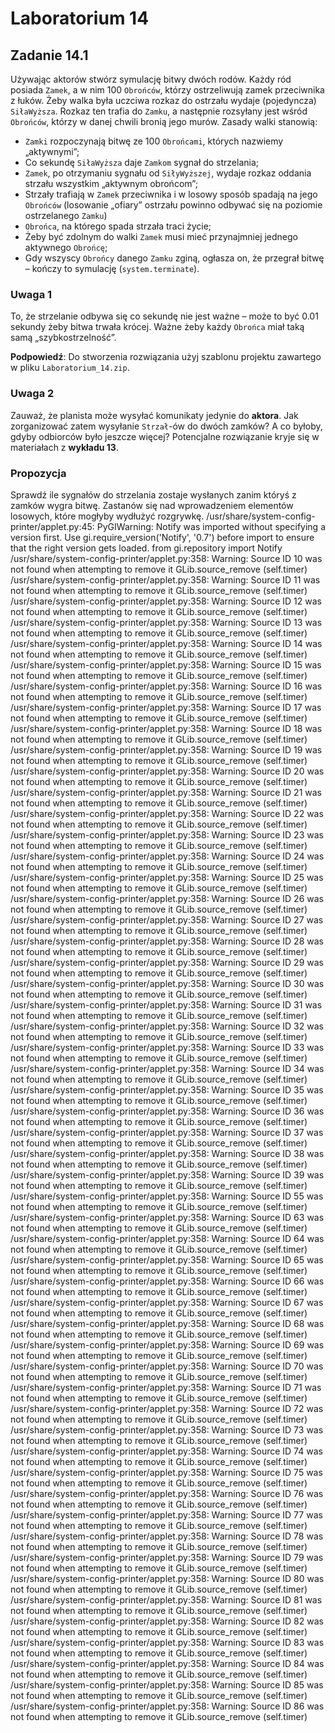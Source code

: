 # Laboratorium 14

## Zadanie 14.1

Używając aktorów stwórz symulację bitwy dwóch rodów. Każdy ród posiada `Zamek`, a w nim 100 `Obrońców`, którzy ostrzeliwują zamek przeciwnika z łuków. Żeby walka była uczciwa rozkaz do ostrzału wydaje (pojedyncza) `SiłaWyższa`. Rozkaz ten trafia do `Zamku`, a następnie rozsyłany jest wśród `Obrońców`, którzy w danej chwili bronią jego murów. Zasady walki stanowią:

- `Zamki` rozpoczynają bitwę ze 100 `Obrońcami`, których nazwiemy „aktywnymi”;
- Co sekundę `SiłaWyższa` daje `Zamkom` sygnał do strzelania;
- `Zamek`, po otrzymaniu sygnału od `SiłyWyższej`, wydaje rozkaz oddania strzału wszystkim „aktywnym obrońcom”;
- Strzały trafiają w `Zamek` przeciwnika i w losowy sposób spadają na jego `Obrońców` (losowanie „ofiary” ostrzału powinno odbywać się na poziomie ostrzelanego `Zamku`)
- `Obrońca`, na którego spada strzała traci życie;
- Żeby być zdolnym do walki `Zamek` musi mieć przynajmniej jednego aktywnego `Obrońcę`;
- Gdy wszyscy `Obrońcy` danego `Zamku` zginą, ogłasza on, że przegrał bitwę – kończy to symulację (`system.terminate`).

### Uwaga 1

To, że strzelanie odbywa się co sekundę nie jest ważne – może to być 0.01 sekundy żeby bitwa trwała krócej. Ważne żeby każdy `Obrońca` miał taką samą „szybkostrzelność”.

__Podpowiedź__: Do stworzenia rozwiązania użyj szablonu projektu zawartego w pliku `Laboratorium_14.zip`.

### Uwaga 2

Zauważ, że planista może wysyłać komunikaty jedynie do __aktora__. Jak zorganizować zatem wysyłanie `Strzał`-ów do dwóch zamków? A co byłoby, gdyby odbiorców było jeszcze więcej? Potencjalne rozwiązanie kryje się w materiałach z __wykładu 13__.

### Propozycja

Sprawdź ile sygnałów do strzelania zostaje wysłanych zanim któryś z zamków wygra bitwę. Zastanów się nad wprowadzeniem elementów losowych, które mogłyby wydłużyć rozgrywkę.
                                                                                                                                                                                                                                                                                                                                                                                                                                                                                                                                                                                                                                                                                                                                                                                                                                                                                                                                                                                                                                                                                                                                                                                                                                                                                                                                                                                                                                                                                                                                                                                                                                                                                                                                                                                                                                                                                                                                                                                                                                                                                                                                                                                                                                                                                                                                                                                                                                                                                                                                                                                                                                                                                                                                                                                                                                                                                                                                                                                                                                                                                                                                                                                                                                                                                                                                                                                                                                                                                                                                                                                                                                                                                                                                                                                                                                          /usr/share/system-config-printer/applet.py:45: PyGIWarning: Notify was imported without specifying a version first. Use gi.require_version('Notify', '0.7') before import to ensure that the right version gets loaded.
  from gi.repository import Notify
/usr/share/system-config-printer/applet.py:358: Warning: Source ID 10 was not found when attempting to remove it
  GLib.source_remove (self.timer)
/usr/share/system-config-printer/applet.py:358: Warning: Source ID 11 was not found when attempting to remove it
  GLib.source_remove (self.timer)
/usr/share/system-config-printer/applet.py:358: Warning: Source ID 12 was not found when attempting to remove it
  GLib.source_remove (self.timer)
/usr/share/system-config-printer/applet.py:358: Warning: Source ID 13 was not found when attempting to remove it
  GLib.source_remove (self.timer)
/usr/share/system-config-printer/applet.py:358: Warning: Source ID 14 was not found when attempting to remove it
  GLib.source_remove (self.timer)
/usr/share/system-config-printer/applet.py:358: Warning: Source ID 15 was not found when attempting to remove it
  GLib.source_remove (self.timer)
/usr/share/system-config-printer/applet.py:358: Warning: Source ID 16 was not found when attempting to remove it
  GLib.source_remove (self.timer)
/usr/share/system-config-printer/applet.py:358: Warning: Source ID 17 was not found when attempting to remove it
  GLib.source_remove (self.timer)
/usr/share/system-config-printer/applet.py:358: Warning: Source ID 18 was not found when attempting to remove it
  GLib.source_remove (self.timer)
/usr/share/system-config-printer/applet.py:358: Warning: Source ID 19 was not found when attempting to remove it
  GLib.source_remove (self.timer)
/usr/share/system-config-printer/applet.py:358: Warning: Source ID 20 was not found when attempting to remove it
  GLib.source_remove (self.timer)
/usr/share/system-config-printer/applet.py:358: Warning: Source ID 21 was not found when attempting to remove it
  GLib.source_remove (self.timer)
/usr/share/system-config-printer/applet.py:358: Warning: Source ID 22 was not found when attempting to remove it
  GLib.source_remove (self.timer)
/usr/share/system-config-printer/applet.py:358: Warning: Source ID 23 was not found when attempting to remove it
  GLib.source_remove (self.timer)
/usr/share/system-config-printer/applet.py:358: Warning: Source ID 24 was not found when attempting to remove it
  GLib.source_remove (self.timer)
/usr/share/system-config-printer/applet.py:358: Warning: Source ID 25 was not found when attempting to remove it
  GLib.source_remove (self.timer)
/usr/share/system-config-printer/applet.py:358: Warning: Source ID 26 was not found when attempting to remove it
  GLib.source_remove (self.timer)
/usr/share/system-config-printer/applet.py:358: Warning: Source ID 27 was not found when attempting to remove it
  GLib.source_remove (self.timer)
/usr/share/system-config-printer/applet.py:358: Warning: Source ID 28 was not found when attempting to remove it
  GLib.source_remove (self.timer)
/usr/share/system-config-printer/applet.py:358: Warning: Source ID 29 was not found when attempting to remove it
  GLib.source_remove (self.timer)
/usr/share/system-config-printer/applet.py:358: Warning: Source ID 30 was not found when attempting to remove it
  GLib.source_remove (self.timer)
/usr/share/system-config-printer/applet.py:358: Warning: Source ID 31 was not found when attempting to remove it
  GLib.source_remove (self.timer)
/usr/share/system-config-printer/applet.py:358: Warning: Source ID 32 was not found when attempting to remove it
  GLib.source_remove (self.timer)
/usr/share/system-config-printer/applet.py:358: Warning: Source ID 33 was not found when attempting to remove it
  GLib.source_remove (self.timer)
/usr/share/system-config-printer/applet.py:358: Warning: Source ID 34 was not found when attempting to remove it
  GLib.source_remove (self.timer)
/usr/share/system-config-printer/applet.py:358: Warning: Source ID 35 was not found when attempting to remove it
  GLib.source_remove (self.timer)
/usr/share/system-config-printer/applet.py:358: Warning: Source ID 36 was not found when attempting to remove it
  GLib.source_remove (self.timer)
/usr/share/system-config-printer/applet.py:358: Warning: Source ID 37 was not found when attempting to remove it
  GLib.source_remove (self.timer)
/usr/share/system-config-printer/applet.py:358: Warning: Source ID 38 was not found when attempting to remove it
  GLib.source_remove (self.timer)
/usr/share/system-config-printer/applet.py:358: Warning: Source ID 39 was not found when attempting to remove it
  GLib.source_remove (self.timer)
/usr/share/system-config-printer/applet.py:358: Warning: Source ID 55 was not found when attempting to remove it
  GLib.source_remove (self.timer)
/usr/share/system-config-printer/applet.py:358: Warning: Source ID 63 was not found when attempting to remove it
  GLib.source_remove (self.timer)
/usr/share/system-config-printer/applet.py:358: Warning: Source ID 64 was not found when attempting to remove it
  GLib.source_remove (self.timer)
/usr/share/system-config-printer/applet.py:358: Warning: Source ID 65 was not found when attempting to remove it
  GLib.source_remove (self.timer)
/usr/share/system-config-printer/applet.py:358: Warning: Source ID 66 was not found when attempting to remove it
  GLib.source_remove (self.timer)
/usr/share/system-config-printer/applet.py:358: Warning: Source ID 67 was not found when attempting to remove it
  GLib.source_remove (self.timer)
/usr/share/system-config-printer/applet.py:358: Warning: Source ID 68 was not found when attempting to remove it
  GLib.source_remove (self.timer)
/usr/share/system-config-printer/applet.py:358: Warning: Source ID 69 was not found when attempting to remove it
  GLib.source_remove (self.timer)
/usr/share/system-config-printer/applet.py:358: Warning: Source ID 70 was not found when attempting to remove it
  GLib.source_remove (self.timer)
/usr/share/system-config-printer/applet.py:358: Warning: Source ID 71 was not found when attempting to remove it
  GLib.source_remove (self.timer)
/usr/share/system-config-printer/applet.py:358: Warning: Source ID 72 was not found when attempting to remove it
  GLib.source_remove (self.timer)
/usr/share/system-config-printer/applet.py:358: Warning: Source ID 73 was not found when attempting to remove it
  GLib.source_remove (self.timer)
/usr/share/system-config-printer/applet.py:358: Warning: Source ID 74 was not found when attempting to remove it
  GLib.source_remove (self.timer)
/usr/share/system-config-printer/applet.py:358: Warning: Source ID 75 was not found when attempting to remove it
  GLib.source_remove (self.timer)
/usr/share/system-config-printer/applet.py:358: Warning: Source ID 76 was not found when attempting to remove it
  GLib.source_remove (self.timer)
/usr/share/system-config-printer/applet.py:358: Warning: Source ID 77 was not found when attempting to remove it
  GLib.source_remove (self.timer)
/usr/share/system-config-printer/applet.py:358: Warning: Source ID 78 was not found when attempting to remove it
  GLib.source_remove (self.timer)
/usr/share/system-config-printer/applet.py:358: Warning: Source ID 79 was not found when attempting to remove it
  GLib.source_remove (self.timer)
/usr/share/system-config-printer/applet.py:358: Warning: Source ID 80 was not found when attempting to remove it
  GLib.source_remove (self.timer)
/usr/share/system-config-printer/applet.py:358: Warning: Source ID 81 was not found when attempting to remove it
  GLib.source_remove (self.timer)
/usr/share/system-config-printer/applet.py:358: Warning: Source ID 82 was not found when attempting to remove it
  GLib.source_remove (self.timer)
/usr/share/system-config-printer/applet.py:358: Warning: Source ID 83 was not found when attempting to remove it
  GLib.source_remove (self.timer)
/usr/share/system-config-printer/applet.py:358: Warning: Source ID 84 was not found when attempting to remove it
  GLib.source_remove (self.timer)
/usr/share/system-config-printer/applet.py:358: Warning: Source ID 85 was not found when attempting to remove it
  GLib.source_remove (self.timer)
/usr/share/system-config-printer/applet.py:358: Warning: Source ID 86 was not found when attempting to remove it
  GLib.source_remove (self.timer)
